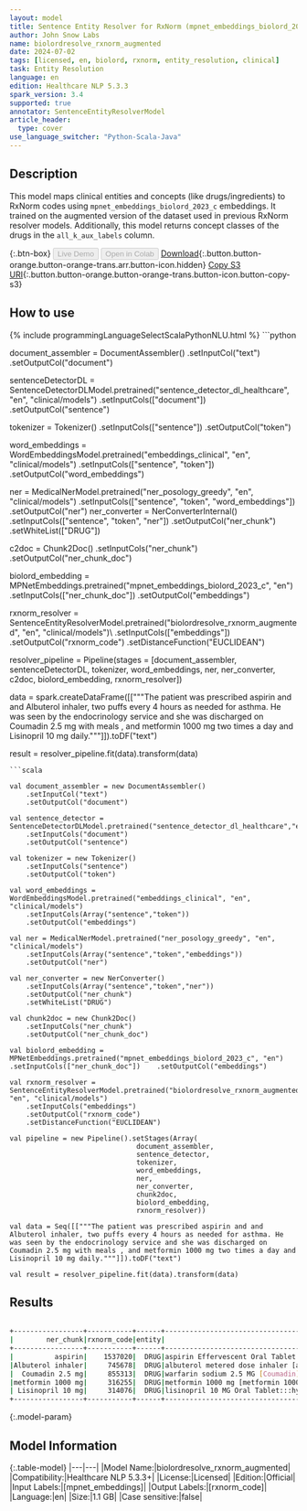 ```yaml
---
layout: model
title: Sentence Entity Resolver for RxNorm (mpnet_embeddings_biolord_2023_c embeddings)
author: John Snow Labs
name: biolordresolve_rxnorm_augmented
date: 2024-07-02
tags: [licensed, en, biolord, rxnorm, entity_resolution, clinical]
task: Entity Resolution
language: en
edition: Healthcare NLP 5.3.3
spark_version: 3.4
supported: true
annotator: SentenceEntityResolverModel
article_header:
  type: cover
use_language_switcher: "Python-Scala-Java"
---
```


## Description

This model maps clinical entities and concepts (like drugs/ingredients) to RxNorm codes using `mpnet_embeddings_biolord_2023_c` embeddings. It trained on the augmented version of the dataset used in previous RxNorm resolver models. Additionally, this model returns concept classes of the drugs in the `all_k_aux_labels` column.

{:.btn-box}
<button class="button button-orange" disabled>Live Demo</button>
<button class="button button-orange" disabled>Open in Colab</button>
[Download](https://s3.amazonaws.com/auxdata.johnsnowlabs.com/clinical/models/biolordresolve_rxnorm_augmented_en_5.3.3_3.4_1719924324929.zip){:.button.button-orange.button-orange-trans.arr.button-icon.hidden}
[Copy S3 URI](s3://auxdata.johnsnowlabs.com/clinical/models/biolordresolve_rxnorm_augmented_en_5.3.3_3.4_1719924324929.zip){:.button.button-orange.button-orange-trans.button-icon.button-copy-s3}

## How to use



<div class="tabs-box" markdown="1">
{% include programmingLanguageSelectScalaPythonNLU.html %}
```python

document_assembler = DocumentAssembler()    .setInputCol("text")    .setOutputCol("document")

sentenceDetectorDL = SentenceDetectorDLModel.pretrained("sentence_detector_dl_healthcare", "en", "clinical/models")    .setInputCols(["document"])    .setOutputCol("sentence")

tokenizer = Tokenizer()    .setInputCols(["sentence"])    .setOutputCol("token")

word_embeddings = WordEmbeddingsModel.pretrained("embeddings_clinical", "en", "clinical/models")    .setInputCols(["sentence", "token"])    .setOutputCol("word_embeddings")

ner = MedicalNerModel.pretrained("ner_posology_greedy", "en", "clinical/models")    .setInputCols(["sentence", "token", "word_embeddings"])    .setOutputCol("ner")
ner_converter = NerConverterInternal()    .setInputCols(["sentence", "token", "ner"])    .setOutputCol("ner_chunk")    .setWhiteList(["DRUG"])

c2doc = Chunk2Doc()    .setInputCols("ner_chunk")    .setOutputCol("ner_chunk_doc")

biolord_embedding = MPNetEmbeddings.pretrained("mpnet_embeddings_biolord_2023_c", "en")    .setInputCols(["ner_chunk_doc"])    .setOutputCol("embeddings")

rxnorm_resolver = SentenceEntityResolverModel.pretrained("biolordresolve_rxnorm_augmented", "en", "clinical/models")\     .setInputCols(["embeddings"])     .setOutputCol("rxnorm_code")    .setDistanceFunction("EUCLIDEAN")

resolver_pipeline = Pipeline(stages = [document_assembler,
                                       sentenceDetectorDL,
                                       tokenizer,
                                       word_embeddings,
                                       ner,
                                       ner_converter,
                                       c2doc,
                                       biolord_embedding,
                                       rxnorm_resolver])

data = spark.createDataFrame([["""The patient was prescribed aspirin and and Albuterol inhaler, two puffs every 4 hours as needed for asthma. He was seen by the endocrinology service and she was discharged on Coumadin 2.5 mg with meals , and metformin 1000 mg two times a day and Lisinopril 10 mg daily."""]]).toDF("text")

result = resolver_pipeline.fit(data).transform(data)

```
```scala

val document_assembler = new DocumentAssembler()
    .setInputCol("text")
    .setOutputCol("document")

val sentence_detector = SentenceDetectorDLModel.pretrained("sentence_detector_dl_healthcare","en","clinical/models")
    .setInputCols("document")
    .setOutputCol("sentence")

val tokenizer = new Tokenizer()
    .setInputCols("sentence")
    .setOutputCol("token")

val word_embeddings = WordEmbeddingsModel.pretrained("embeddings_clinical", "en", "clinical/models")
    .setInputCols(Array("sentence","token"))
    .setOutputCol("embeddings")

val ner = MedicalNerModel.pretrained("ner_posology_greedy", "en", "clinical/models")
    .setInputCols(Array("sentence","token","embeddings"))
    .setOutputCol("ner")

val ner_converter = new NerConverter()
    .setInputCols(Array("sentence","token","ner"))
    .setOutputCol("ner_chunk")
    .setWhiteList("DRUG")

val chunk2doc = new Chunk2Doc()
    .setInputCols("ner_chunk")
    .setOutputCol("ner_chunk_doc")

val biolord_embedding = MPNetEmbeddings.pretrained("mpnet_embeddings_biolord_2023_c", "en")    .setInputCols(["ner_chunk_doc"])    .setOutputCol("embeddings")

val rxnorm_resolver = SentenceEntityResolverModel.pretrained("biolordresolve_rxnorm_augmented", "en", "clinical/models")
    .setInputCols("embeddings")
    .setOutputCol("rxnorm_code")
    .setDistanceFunction("EUCLIDEAN")

val pipeline = new Pipeline().setStages(Array(
                               document_assembler,
                               sentence_detector,
                               tokenizer,
                               word_embeddings,
                               ner,
                               ner_converter,
                               chunk2doc,
                               biolord_embedding,
                               rxnorm_resolver))

val data = Seq([["""The patient was prescribed aspirin and and Albuterol inhaler, two puffs every 4 hours as needed for asthma. He was seen by the endocrinology service and she was discharged on Coumadin 2.5 mg with meals , and metformin 1000 mg two times a day and Lisinopril 10 mg daily."""]]).toDF("text")

val result = resolver_pipeline.fit(data).transform(data)

```
</div>

## Results

```bash

+-----------------+-----------+------+--------------------------------------------------+--------------------------------------------------+--------------------------------------------------+--------------------------------------------------+--------------------------------------------------+
|        ner_chunk|rxnorm_code|entity|                                 all_k_resolutions|                                     all_k_results|                                   all_k_distances|                            all_k_cosine_distances|                                  all_k_aux_labels|
+-----------------+-----------+------+--------------------------------------------------+--------------------------------------------------+--------------------------------------------------+--------------------------------------------------+--------------------------------------------------+
|          aspirin|    1537020|  DRUG|aspirin Effervescent Oral Tablet:::aspirin pill...|1537020:::1154070:::1295740:::1299851:::1154068...|0.3894:::0.4329:::0.5029:::0.5322:::0.5897:::0....|0.0758:::0.0937:::0.1265:::0.1416:::0.1739:::0....|Clinical Drug Form:::Clinical Dose Group:::Clin...|
|Albuterol inhaler|     745678|  DRUG|albuterol metered dose inhaler [albuterol meter...|745678:::2108226:::2108233:::745790:::745679:::...|0.3196:::0.4894:::0.5403:::0.5654:::0.5765:::0....|0.0511:::0.1197:::0.1460:::0.1598:::0.1662:::0....|Clinical Drug Form:::Clinical Drug Form:::Clini...|
|  Coumadin 2.5 mg|     855313|  DRUG|warfarin sodium 2.5 MG [Coumadin]:::warfarin so...|855313:::855303:::855314:::855333:::855304:::43...|0.3695:::0.5485:::0.5511:::0.5690:::0.6115:::0....|0.0683:::0.1504:::0.1518:::0.1619:::0.1869:::0....|Branded Drug Comp:::Branded Drug Comp:::Branded...|
|metformin 1000 mg|     316255|  DRUG|metformin 1000 mg [metformin 1000 mg]:::metform...|316255:::860999:::1807888:::860978:::861004:::4...|0.3005:::0.4992:::0.5267:::0.5375:::0.5537:::0....|0.0452:::0.1246:::0.1387:::0.1445:::0.1533:::0....|Clinical Drug Comp:::Clinical Drug:::Clinical D...|
| Lisinopril 10 mg|     314076|  DRUG|lisinopril 10 MG Oral Tablet:::hydrochlorothiaz...|314076:::197885:::567576:::563611:::565846:::89...|0.3625:::0.6018:::0.6307:::0.6404:::0.6622:::0....|0.0657:::0.1811:::0.1989:::0.2050:::0.2193:::0....|Clinical Drug:::Clinical Drug:::Branded Drug Co...|
+-----------------+-----------+------+--------------------------------------------------+--------------------------------------------------+--------------------------------------------------+--------------------------------------------------+--------------------------------------------------+

```

{:.model-param}
## Model Information

{:.table-model}
|---|---|
|Model Name:|biolordresolve_rxnorm_augmented|
|Compatibility:|Healthcare NLP 5.3.3+|
|License:|Licensed|
|Edition:|Official|
|Input Labels:|[mpnet_embeddings]|
|Output Labels:|[rxnorm_code]|
|Language:|en|
|Size:|1.1 GB|
|Case sensitive:|false|